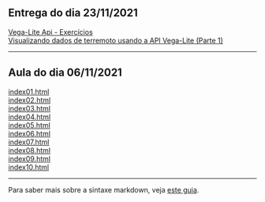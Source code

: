 ## Entrega do dia 23/11/2021

[Vega-Lite Api - Exercícios](observable-plots/vega-lite-plots/vega_lite_api_exercicios.html)<br>
[Visualizando dados de terremoto usando a API Vega-Lite (Parte 1)](observable-plots/vega-lite-plots/visu_terremotos.md)<br>

---

## Aula do dia 06/11/2021

[index01.html](basic/index01.html)<br>
[index02.html](basic/index02.html)<br>
[index03.html](basic/index03.html)<br>
[index04.html](basic/index04.html)<br>
[index05.html](basic/index05.html)<br>
[index06.html](basic/index06.html)<br>
[index07.html](basic/index07.html)<br>
[index08.html](basic/index08.html)<br>
[index09.html](basic/index09.html)<br>
[index10.html](basic/index10.html)<br>

---

Para saber mais sobre a sintaxe markdown, veja [este guia](https://guides.github.com/features/mastering-markdown/).